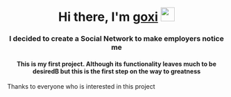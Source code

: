 <h1 align="center">Hi there, I'm <a href='https://github.com/goxygit'>goxi</a> 
<img src="https://github.com/blackcater/blackcater/raw/main/images/Hi.gif" height="32"/></h1>
<h3 align="center">I decided to create a Social Network to make employers notice me </h3>
<h4 align="center">This is my first project. Although its functionality leaves much to be desiredB but this is the first step on the way to greatness</h4>
<p>Thanks to everyone who is interested in this project</p>
